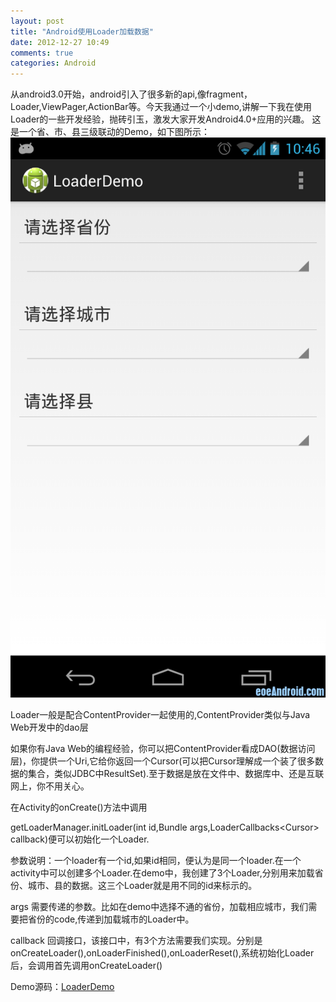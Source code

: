 ```yaml
---
layout: post
title: "Android使用Loader加载数据"
date: 2012-12-27 10:49
comments: true
categories: Android
---
```



从android3.0开始，android引入了很多新的api,像fragment，Loader,ViewPager,ActionBar等。今天我通过一个小demo,讲解一下我在使用Loader的一些开发经验，抛砖引玉，激发大家开发Android4.0+应用的兴趣。
这是一个省、市、县三级联动的Demo，如下图所示：
![demo](/images/blog/2012/12/27/125009ohvajnpjhoqozhqs.png)

Loader一般是配合ContentProvider一起使用的,ContentProvider类似与Java Web开发中的dao层

如果你有Java Web的编程经验，你可以把ContentProvider看成DAO(数据访问层)，你提供一个Uri,它给你返回一个Cursor(可以把Cursor理解成一个装了很多数据的集合，类似JDBC中ResultSet).至于数据是放在文件中、数据库中、还是互联网上，你不用关心。

在Activity的onCreate()方法中调用

getLoaderManager.initLoader(int id,Bundle args,LoaderCallbacks&lt;Cursor&gt; callback)便可以初始化一个Loader.



参数说明：一个loader有一个id,如果id相同，便认为是同一个loader.在一个activity中可以创建多个Loader.在demo中，我创建了3个Loader,分别用来加载省份、城市、县的数据。这三个Loader就是用不同的id来标示的。



args 需要传递的参数。比如在demo中选择不通的省份，加载相应城市，我们需要把省份的code,传递到加载城市的Loader中。



callback 回调接口，该接口中，有3个方法需要我们实现。分别是onCreateLoader(),onLoaderFinished(),onLoaderReset(),系统初始化Loader后，会调用首先调用onCreateLoader()


Demo源码：[LoaderDemo](http://github.com/feicien/StudyDemo/LoaderDemo)
